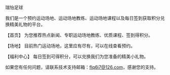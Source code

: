 瑞怡足球

我们是一个预约运动场地、运动场地教练、运动场地课程以及每日签到获取积分兑换精美礼物的平台。

【首页】 为您推荐热点新闻、专职运动场地教练、优质课程、签到得积分。

【场地】 目前热门运动场地，这里应有尽有，可以在线查看预约。

【福利中心】 每日签到可得积分，可以兑换我们为您准备的精美小礼物。

如果您有任何问题，请联系技术支持邮箱：flq6i7@126.com，感谢您的支持。
